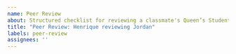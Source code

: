 ```yaml
---
name: Peer Review
about: Structured checklist for reviewing a classmate's Queen’s Student Page
title: "Peer Review: Henrique reviewing Jordan"
labels: peer-review
assignees: ''
---
```

